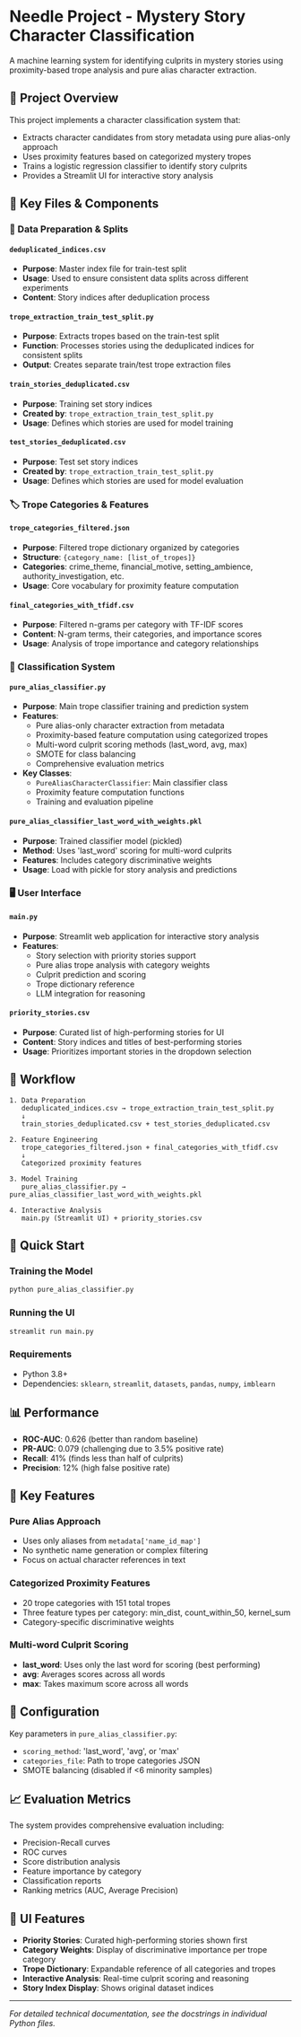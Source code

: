 # Needle Project - Mystery Story Character Classification

A machine learning system for identifying culprits in mystery stories using proximity-based trope analysis and pure alias character extraction.

## 🎯 Project Overview

This project implements a character classification system that:
- Extracts character candidates from story metadata using pure alias-only approach
- Uses proximity features based on categorized mystery tropes
- Trains a logistic regression classifier to identify story culprits
- Provides a Streamlit UI for interactive story analysis

## 📁 Key Files & Components

### 🔄 Data Preparation & Splits

#### `deduplicated_indices.csv`
- **Purpose**: Master index file for train-test split
- **Usage**: Used to ensure consistent data splits across different experiments
- **Content**: Story indices after deduplication process

#### `trope_extraction_train_test_split.py`
- **Purpose**: Extracts tropes based on the train-test split
- **Function**: Processes stories using the deduplicated indices for consistent splits
- **Output**: Creates separate train/test trope extraction files

#### `train_stories_deduplicated.csv`
- **Purpose**: Training set story indices
- **Created by**: `trope_extraction_train_test_split.py`
- **Usage**: Defines which stories are used for model training

#### `test_stories_deduplicated.csv`
- **Purpose**: Test set story indices  
- **Created by**: `trope_extraction_train_test_split.py`
- **Usage**: Defines which stories are used for model evaluation

### 🏷️ Trope Categories & Features

#### `trope_categories_filtered.json`
- **Purpose**: Filtered trope dictionary organized by categories
- **Structure**: `{category_name: [list_of_tropes]}`
- **Categories**: crime_theme, financial_motive, setting_ambience, authority_investigation, etc.
- **Usage**: Core vocabulary for proximity feature computation

#### `final_categories_with_tfidf.csv`
- **Purpose**: Filtered n-grams per category with TF-IDF scores
- **Content**: N-gram terms, their categories, and importance scores
- **Usage**: Analysis of trope importance and category relationships

### 🤖 Classification System

#### `pure_alias_classifier.py`
- **Purpose**: Main trope classifier training and prediction system
- **Features**:
  - Pure alias-only character extraction from metadata
  - Proximity-based feature computation using categorized tropes
  - Multi-word culprit scoring methods (last_word, avg, max)
  - SMOTE for class balancing
  - Comprehensive evaluation metrics
- **Key Classes**:
  - `PureAliasCharacterClassifier`: Main classifier class
  - Proximity feature computation functions
  - Training and evaluation pipeline

#### `pure_alias_classifier_last_word_with_weights.pkl`
- **Purpose**: Trained classifier model (pickled)
- **Method**: Uses 'last_word' scoring for multi-word culprits
- **Features**: Includes category discriminative weights
- **Usage**: Load with pickle for story analysis and predictions

### 🖥️ User Interface

#### `main.py`
- **Purpose**: Streamlit web application for interactive story analysis
- **Features**:
  - Story selection with priority stories support
  - Pure alias trope analysis with category weights
  - Culprit prediction and scoring
  - Trope dictionary reference
  - LLM integration for reasoning

#### `priority_stories.csv`
- **Purpose**: Curated list of high-performing stories for UI
- **Content**: Story indices and titles of best-performing stories
- **Usage**: Prioritizes important stories in the dropdown selection

## 🔄 Workflow

```
1. Data Preparation
   deduplicated_indices.csv → trope_extraction_train_test_split.py
   ↓
   train_stories_deduplicated.csv + test_stories_deduplicated.csv

2. Feature Engineering
   trope_categories_filtered.json + final_categories_with_tfidf.csv
   ↓
   Categorized proximity features

3. Model Training
   pure_alias_classifier.py → pure_alias_classifier_last_word_with_weights.pkl

4. Interactive Analysis
   main.py (Streamlit UI) + priority_stories.csv
```

## 🚀 Quick Start

### Training the Model
```bash
python pure_alias_classifier.py
```

### Running the UI
```bash
streamlit run main.py
```

### Requirements
- Python 3.8+
- Dependencies: `sklearn`, `streamlit`, `datasets`, `pandas`, `numpy`, `imblearn`

## 📊 Performance

- **ROC-AUC**: 0.626 (better than random baseline)
- **PR-AUC**: 0.079 (challenging due to 3.5% positive rate)
- **Recall**: 41% (finds less than half of culprits)
- **Precision**: 12% (high false positive rate)

## 🎯 Key Features

### Pure Alias Approach
- Uses only aliases from `metadata['name_id_map']`
- No synthetic name generation or complex filtering
- Focus on actual character references in text

### Categorized Proximity Features
- 20 trope categories with 151 total tropes
- Three feature types per category: min_dist, count_within_50, kernel_sum
- Category-specific discriminative weights

### Multi-word Culprit Scoring
- **last_word**: Uses only the last word for scoring (best performing)
- **avg**: Averages scores across all words
- **max**: Takes maximum score across all words

## 🔧 Configuration

Key parameters in `pure_alias_classifier.py`:
- `scoring_method`: 'last_word', 'avg', or 'max'
- `categories_file`: Path to trope categories JSON
- SMOTE balancing (disabled if <6 minority samples)

## 📈 Evaluation Metrics

The system provides comprehensive evaluation including:
- Precision-Recall curves
- ROC curves
- Score distribution analysis
- Feature importance by category
- Classification reports
- Ranking metrics (AUC, Average Precision)

## 🎨 UI Features

- **Priority Stories**: Curated high-performing stories shown first
- **Category Weights**: Display of discriminative importance per trope category
- **Trope Dictionary**: Expandable reference of all categories and tropes
- **Interactive Analysis**: Real-time culprit scoring and reasoning
- **Story Index Display**: Shows original dataset indices

---

*For detailed technical documentation, see the docstrings in individual Python files.*